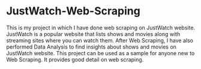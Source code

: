 # JustWatch-Web-Scraping
This is my project in which I have done web scraping on JustWatch website. JustWatch is a popular website that lists shows and movies along with streaming sites where you can watch them. After Web Scraping, I have also performed Data Analysis to find insights about shows and movies on JustWatch website. This project can be used as a sample for anyone new to Web Scraping. It provides good detail on web scraping.
